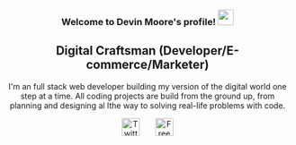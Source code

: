 <h3 align="center">
  Welcome to Devin Moore's profile!
  <img src="https://media.giphy.com/media/hvRJCLFzcasrR4ia7z/giphy.gif" width="28">
</h3>

<h2 align="center">Digital Craftsman (Developer/E-commerce/Marketer)</h2>

<p align="center">I'm an full stack web developer building my version of the digital world one step at a time. All coding projects are build from the ground up, from planning and designing al lthe way to solving real-life problems with code.</p>

<p align="center">
  <a href="https://twitter.com/DevinSocial"><img width="32px" alt="Twitter" title="Twitter" src="https://i.imgur.com/OXZM1L6.png"/></a>
  &#8287;&#8287;&#8287;&#8287;&#8287;
  <a href="#"><img width="32px" alt="Free Stuff" title="Free gifts for you" src="https://i.imgur.com/0uVwkoZ.png"/></a>
</p>
